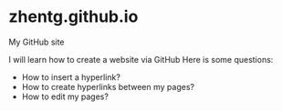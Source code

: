 # zhentg.github.io
My GitHub site

I will learn how to create a website via GitHub
Here is some questions:
* How to insert a hyperlink?
* How to create hyperlinks between my pages?
* How to edit my pages?
